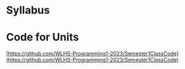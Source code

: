 # Syllabus

# Code for Units
[https://github.com/WLHS-Programming1-2023/Semester1ClassCode](https://github.com/WLHS-Programming1-2023/Semester1ClassCode)
